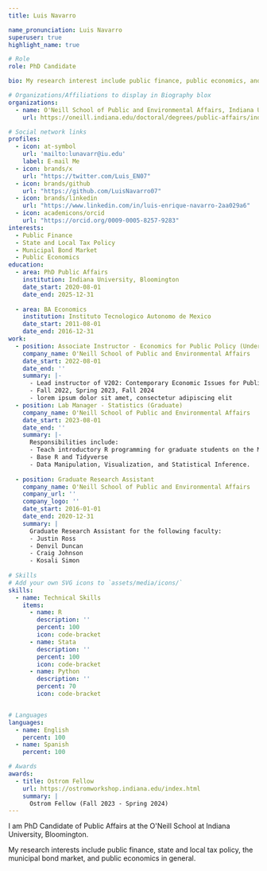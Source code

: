 ```yaml
---
title: Luis Navarro

name_pronunciation: Luis Navarro
superuser: true
highlight_name: true

# Role 
role: PhD Candidate

bio: My research interest include public finance, public economics, and econometrics. 

# Organizations/Affiliations to display in Biography blox
organizations:
  - name: O'Neill School of Public and Environmental Affairs, Indiana University, Bloomington
    url: https://oneill.indiana.edu/doctoral/degrees/public-affairs/index.html

# Social network links
profiles:
  - icon: at-symbol
    url: 'mailto:lunavarr@iu.edu'
    label: E-mail Me
  - icon: brands/x
    url: "https://twitter.com/Luis_EN07"
  - icon: brands/github
    url: "https://github.com/LuisNavarro07"
  - icon: brands/linkedin
    url: "https://www.linkedin.com/in/luis-enrique-navarro-2aa029a6"
  - icon: academicons/orcid
    url: "https://orcid.org/0009-0005-8257-9283"
interests:
  - Public Finance
  - State and Local Tax Policy
  - Municipal Bond Market
  - Public Economics
education:
  - area: PhD Public Affairs
    institution: Indiana University, Bloomington
    date_start: 2020-08-01
    date_end: 2025-12-31
  
  - area: BA Economics 
    institution: Instituto Tecnologico Autonomo de Mexico
    date_start: 2011-08-01
    date_end: 2016-12-31
work:
  - position: Associate Instructor - Economics for Public Policy (Undergraduate)
    company_name: O'Neill School of Public and Environmental Affairs
    date_start: 2022-08-01
    date_end: ''
    summary: |-
      - Lead instructor of V202: Contemporary Economic Issues for Public Affairs 
      - Fall 2022, Spring 2023, Fall 2024
      - lorem ipsum dolor sit amet, consectetur adipiscing elit
  - position: Lab Manager - Statistics (Graduate)
    company_name: O'Neill School of Public and Environmental Affairs
    date_start: 2023-08-01
    date_end: ''
    summary: |-
      Responsibilities include:
      - Teach introductory R programming for graduate students on the MPA program. 
      - Base R and Tidyverse 
      - Data Manipulation, Visualization, and Statistical Inference. 
  
  - position: Graduate Research Assistant
    company_name: O'Neill School of Public and Environmental Affairs
    company_url: ''
    company_logo: ''
    date_start: 2016-01-01
    date_end: 2020-12-31
    summary: |
      Graduate Research Assistant for the following faculty:
      - Justin Ross
      - Denvil Duncan
      - Craig Johnson
      - Kosali Simon
  
# Skills
# Add your own SVG icons to `assets/media/icons/`
skills:
  - name: Technical Skills
    items:
      - name: R
        description: ''
        percent: 100
        icon: code-bracket
      - name: Stata
        description: ''
        percent: 100
        icon: code-bracket
      - name: Python
        description: ''
        percent: 70
        icon: code-bracket


# Languages
languages:
  - name: English
    percent: 100
  - name: Spanish
    percent: 100

# Awards
awards:
  - title: Ostrom Fellow
    url: https://ostromworkshop.indiana.edu/index.html
    summary: |
      Ostrom Fellow (Fall 2023 - Spring 2024)
---
```

I am PhD Candidate of Public Affairs at the O'Neill School at Indiana University, Bloomington. 

My research interests include public finance, state and local tax policy, the municipal bond market, and public economics in general. 
